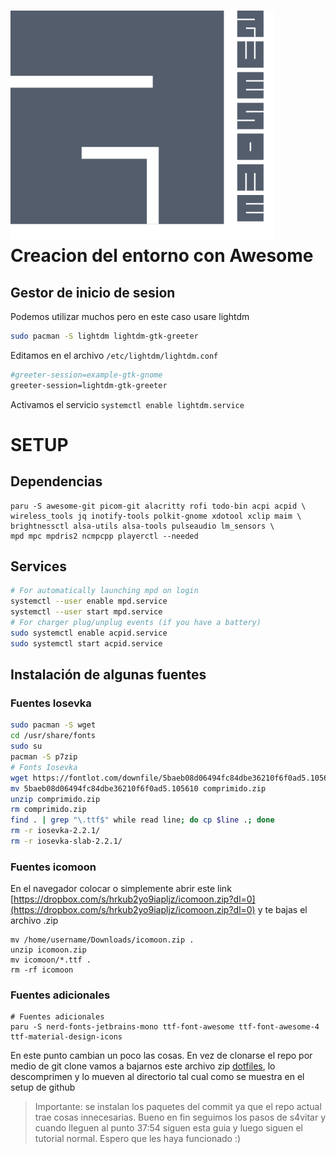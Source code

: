 # ![awesome-logo](assets/awesome.svg) Creacion del entorno con Awesome

## Gestor de inicio de sesion
Podemos utilizar muchos pero en este caso usare lightdm

```sh
sudo pacman -S lightdm lightdm-gtk-greeter
```
Editamos en el archivo `/etc/lightdm/lightdm.conf`
```sh
#greeter-session=example-gtk-gnome
greeter-session=lightdm-gtk-greeter
```

Activamos el servicio `systemctl enable lightdm.service`

# SETUP

## Dependencias

```shell
paru -S awesome-git picom-git alacritty rofi todo-bin acpi acpid \
wireless_tools jq inotify-tools polkit-gnome xdotool xclip maim \
brightnessctl alsa-utils alsa-tools pulseaudio lm_sensors \
mpd mpc mpdris2 ncmpcpp playerctl --needed
```

## Services

```sh
# For automatically launching mpd on login
systemctl --user enable mpd.service
systemctl --user start mpd.service
# For charger plug/unplug events (if you have a battery)
sudo systemctl enable acpid.service
sudo systemctl start acpid.service
```

## Instalación de algunas fuentes

### Fuentes Iosevka

```sh
sudo pacman -S wget
cd /usr/share/fonts
sudo su
pacman -S p7zip
# Fonts Iosevka
wget https://fontlot.com/downfile/5baeb08d06494fc84dbe36210f6f0ad5.105610
mv 5baeb08d06494fc84dbe36210f6f0ad5.105610 comprimido.zip
unzip comprimido.zip
rm comprimido.zip
find . | grep "\.ttf$" while read line; do cp $line .; done
rm -r iosevka-2.2.1/
rm -r iosevka-slab-2.2.1/
```

### Fuentes icomoon

En el navegador colocar o simplemente abrir este link [https://dropbox.com/s/hrkub2yo9iapljz/icomoon.zip?dl=0](https://dropbox.com/s/hrkub2yo9iapljz/icomoon.zip?dl=0) y te bajas el archivo .zip

```shell
mv /home/username/Downloads/icomoon.zip .
unzip icomoon.zip
mv icomoon/*.ttf .
rm -rf icomoon
```

### Fuentes adicionales

```shell
# Fuentes adicionales
paru -S nerd-fonts-jetbrains-mono ttf-font-awesome ttf-font-awesome-4 ttf-material-design-icons
```

En este punto cambian un poco las cosas. En vez de clonarse el repo por medio de git clone vamos a bajarnos este archivo zip [dotfiles](https://github.com/rxyhn/yoru/tree/c1e2eef2baa91aebd37324891cb282666beae04f), lo descomprimen y lo mueven al directorio tal cual como se muestra en el setup de github

> Importante: se instalan los paquetes del commit ya que el repo actual trae cosas innecesarias.
> Bueno en fin seguimos los pasos de s4vitar y cuando lleguen al punto 37:54 siguen esta guia y luego siguen el tutorial normal.
Espero que les haya funcionado :)



